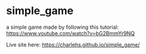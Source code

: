# simple_game


a simple game made by following this tutorial: https://www.youtube.com/watch?v=bG2BmmYr9NQ

Live site here: https://charlehs.github.io/simple_game/

